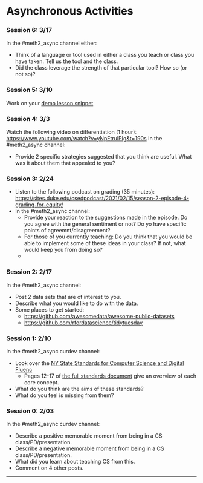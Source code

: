# Asynchronous Activities

### Session 6: 3/17
In the \#meth2_async channel either:
  * Think of a language or tool used in either a class you teach or class you have taken. Tell us the tool and the class.
  * Did the class leverage the strength of that particular tool? How so (or not so)?

### Session 5: 3/10
Work on your [demo lesson snippet](demos.md)

### Session 4: 3/3
Watch the following video on differentiation (1 hour): https://www.youtube.com/watch?v=yNpEtrulPIg&t=190s
In the \#meth2_async channel:
  * Provide 2 specific strategies suggested that you think are useful. What was it about them that appealed to you?

### Session 3: 2/24
* Listen to the following podcast on grading (35 minutes): https://sites.duke.edu/csedpodcast/2021/02/15/season-2-episode-4-grading-for-equity/
* In the \#meth2_async channel:
  * Provide your reaction to the suggestions made in the episode. Do you agree with the general sentiment or not? Do yo have specific points of agreemnt/disagreement?
  * For those of you currently teaching: Do you think that you would be able to implement some of these ideas in your class? If not, what would keep you from doing so?
  *
### Session 2: 2/17
In the \#meth2_async channel:
  * Post 2 data sets that are of interest to you.
  * Describe what you would like to do with the data.
  * Some places to get started:
      - https://github.com/awesomedata/awesome-public-datasets
      - https://github.com/rfordatascience/tidytuesday

### Session 1: 2/10
In the \#meth2_async curdev channel:
  * Look over the [NY State Standards for Computer Science and Digital Fluenc](http://www.nysed.gov/curriculum-instruction/computer-science-and-digital-fluency-learning-standards)
    - Pages 12-17 of [the full standards document](http://www.nysed.gov/common/nysed/files/programs/curriculum-instruction/computer-science-digital-fluency-standards-k-12.pdf) give an overview of each core concept.
  * What do you think are the aims of these standards?
  * What do you feel is missing from them?

### Session 0: 2/03
In the \#meth2_async curdev channel:
  * Describe a positive memorable moment from being in a CS class/PD/presentation.
  * Describe a negative memorable moment from being in a CS class/PD/presentation.
  * What did you learn about teaching CS from this.
  * Comment on 4 other posts.
---
